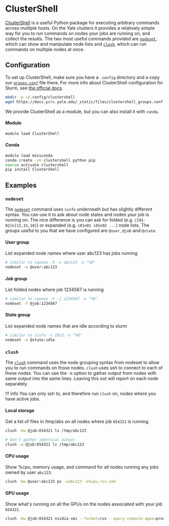 
# ClusterShell

[ClusterShell](https://clustershell.readthedocs.io/en/latest/intro.html) is a useful Python package for executing arbitrary commands across multiple hosts. On the Yale clusters it provides a relatively simple way for you to run commands on nodes your jobs are running on, and collect the results. The two most useful commands provided are [`nodeset`](#nodeset), which can show and manipulate node lists and [`clush`](#clush), which can run commands on multiple nodes at once.

## Configuration

To set up ClusterShell, make sure you have a `.config` directory and a copy our [`groups.conf`](/_static/files/clustershell_groups.conf) file there. For more info about ClusterShell configuration for Slurm, see [the official docs](https://clustershell.readthedocs.io/en/latest/config.html#slurm-group-bindings).

``` bash
mkdir -p ~/.config/clustershell
wget https://docs.ycrc.yale.edu/_static/files/clustershell_groups.conf -O ~/.config/clustershell/groups.conf 
```

We provide ClusterShell as a module, but you can also install it with `conda`.

#### Module

``` bash
module load ClusterShell
```

#### Conda

``` bash
module load miniconda
conda create -yn clustershell python pip
source activate clustershell
pip install ClusterShell
```

## Examples

### `nodeset`

The [`nodeset`](https://clustershell.readthedocs.io/en/latest/tools/nodeset.html#nodeset-tool) command uses `sinfo` underneath but has slightly different syntax. You can use it to ask about node states and nodes your job is running on. The nice difference is you can ask for folded (e.g. `c[01-02]n[12,15,18]`) or expanded (e.g. `c01n01 c01n02 ...`) node lists. The groups useful to you that we have configured are `@user`, `@job` and `@state`.

#### User group

List expanded node names where user abc123 has jobs running

``` bash
# similar to squeue -h -u abc123 -o "%N"
nodeset -e @user:abc123
```

#### Job group

List folded nodes where job 1234567 is running

``` bash
# similar to squeue -h -j 1234567 -o "%N"
nodeset -f @job:1234567
```

#### State group

List expanded node names that are idle according to slurm

``` bash
# similar to sinfo -t IDLE -o "%N"
nodeset -e @state:idle
```

### `clush`

The [`clush`](https://clustershell.readthedocs.io/en/latest/tools/clush.html) command uses the node grouping syntax from nodeset to allow you to run commands on those nodes. `clush` uses ssh to connect to each of these nodes. You can use the `-b` option to gather output from nodes with same output into the same lines. Leaving this out will report on each node separately.

!!! info
    You can only ssh to, and therefore run `clush` on, nodes where you have active jobs.

#### Local storage

Get a list of files in /tmp/abs on all nodes where job `654321` is running.

``` bash
clush -bw @job:654321 ls /tmp/abc123

# don't gather identical output
clush -w @job:654321 ls /tmp/abc123
```

#### CPU usage

Show %cpu, memory usage, and command for all nodes running any jobs owned by user `abc123`.

``` bash
clush -bw @user:abc123 ps -uabc123 -o%cpu,rss,cmd
```

#### GPU usage

Show what's running on all the GPUs on the nodes associated with your job `654321`.

``` bash
clush -bw @job:654321 nvidia-smi --format=csv --query-compute-apps=process_name,used_gpu_memory
```
